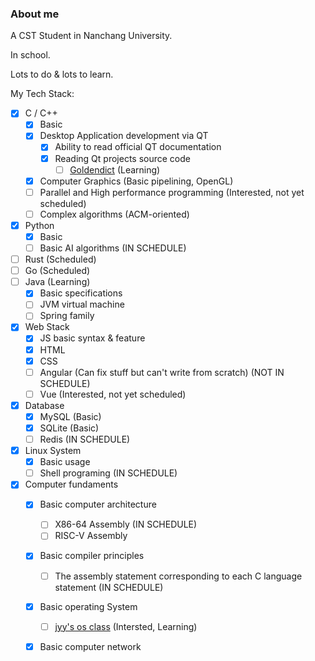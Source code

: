 ### About me 

A CST Student in Nanchang University.

In school.

Lots to do & lots to learn.

My Tech Stack:
- [x] C / C++
  - [x] Basic
  - [x] Desktop Application development via QT
    - [x] Ability to read official QT documentation
    - [x] Reading Qt projects source code
      - [ ] [Goldendict](https://github.com/xiaoyifang/goldendict-ng) (Learning)
  - [x] Computer Graphics (Basic pipelining, OpenGL)
  - [ ] Parallel and High performance programming (Interested, not yet scheduled)
  - [ ] Complex algorithms (ACM-oriented)
- [x] Python
  - [x] Basic
  - [ ] Basic AI algorithms (IN SCHEDULE)
- [ ] Rust (Scheduled)
- [ ] Go (Scheduled)
- [ ] Java (Learning)
  - [x] Basic specifications
  - [ ] JVM virtual machine
  - [ ] Spring family
- [x] Web Stack
  - [x] JS basic syntax & feature
  - [x] HTML
  - [x] CSS
  - [ ] Angular (Can fix stuff but can't write from scratch) (NOT IN SCHEDULE)
  - [ ] Vue (Interested, not yet scheduled)
- [x] Database
  - [x] MySQL (Basic)
  - [x] SQLite (Basic)
  - [ ] Redis (IN SCHEDULE)
- [x] Linux System
  - [x] Basic usage
  - [ ] Shell programing (IN SCHEDULE)
- [x] Computer fundaments
  - [x] Basic computer architecture
    - [ ] X86-64 Assembly (IN SCHEDULE)
    - [ ] RISC-V Assembly
  - [x] Basic compiler principles
    - [ ] The assembly statement corresponding to each C language statement (IN SCHEDULE)
  - [x] Basic operating System
    - [ ] [jyy's os class](https://jyywiki.cn/OS/2023/index.html) (Intersted, Learning)
  - [x] Basic computer network 





<!--
**hellc123/hellc123** is a ✨ _special_ ✨ repository because its `README.md` (this file) appears on your GitHub profile.

Here are some ideas to get you started:

- 🔭 I’m currently working on ...
- 🌱 I’m currently learning ...
- 👯 I’m looking to collaborate on ...
- 🤔 I’m looking for help with ...
- 💬 Ask me about ...
- 📫 How to reach me: ...
- 😄 Pronouns: ...
- ⚡ Fun fact: ...
-->

